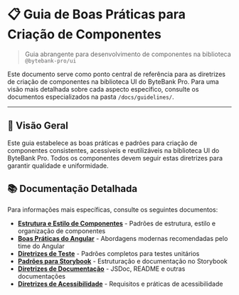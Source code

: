# 📋 Guia de Boas Práticas para Criação de Componentes

> Guia abrangente para desenvolvimento de componentes na biblioteca `@bytebank-pro/ui`

Este documento serve como ponto central de referência para as diretrizes de criação de componentes na biblioteca UI do ByteBank Pro. Para uma visão mais detalhada sobre cada aspecto específico, consulte os documentos especializados na pasta `/docs/guidelines/`.

---

## 🎯 Visão Geral

Este guia estabelece as boas práticas e padrões para criação de componentes consistentes, acessíveis e reutilizáveis na biblioteca UI do ByteBank Pro. Todos os componentes devem seguir estas diretrizes para garantir qualidade e uniformidade.

## 📚 Documentação Detalhada

Para informações mais específicas, consulte os seguintes documentos:

- [**Estrutura e Estilo de Componentes**](./guidelines/COMPONENT_STRUCTURE_GUIDELINES.md) - Padrões de estrutura, estilo e organização de componentes
- [**Boas Práticas do Angular**](./guidelines/ANGULAR_BEST_PRACTICES.md) - Abordagens modernas recomendadas pelo time do Angular
- [**Diretrizes de Teste**](./guidelines/TESTING_GUIDELINES.md) - Padrões completos para testes unitários
- [**Padrões para Storybook**](./guidelines/STORYBOOK_GUIDELINES.md) - Estruturação e documentação no Storybook
- [**Diretrizes de Documentação**](./guidelines/DOCUMENTATION_GUIDELINES.md) - JSDoc, README e outras documentações
- [**Diretrizes de Acessibilidade**](./guidelines/ACCESSIBILITY_GUIDELINES.md) - Requisitos e práticas de acessibilidade
